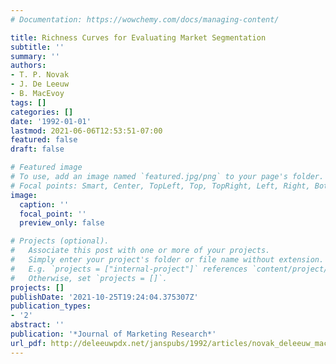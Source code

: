 ```yaml
---
# Documentation: https://wowchemy.com/docs/managing-content/

title: Richness Curves for Evaluating Market Segmentation
subtitle: ''
summary: ''
authors:
- T. P. Novak
- J. De Leeuw
- B. MacEvoy
tags: []
categories: []
date: '1992-01-01'
lastmod: 2021-06-06T12:53:51-07:00
featured: false
draft: false

# Featured image
# To use, add an image named `featured.jpg/png` to your page's folder.
# Focal points: Smart, Center, TopLeft, Top, TopRight, Left, Right, BottomLeft, Bottom, BottomRight.
image:
  caption: ''
  focal_point: ''
  preview_only: false

# Projects (optional).
#   Associate this post with one or more of your projects.
#   Simply enter your project's folder or file name without extension.
#   E.g. `projects = ["internal-project"]` references `content/project/deep-learning/index.md`.
#   Otherwise, set `projects = []`.
projects: []
publishDate: '2021-10-25T19:24:04.375307Z'
publication_types:
- '2'
abstract: ''
publication: '*Journal of Marketing Research*'
url_pdf: http://deleeuwpdx.net/janspubs/1992/articles/novak_deleeuw_macevoy_A_92.pdf
---
```

